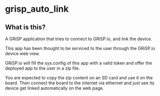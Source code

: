 # grisp_auto_link

## What is this?

A GRiSP application that tries to connect to GRiSP.io, and link the device.

This app has been thought to be serviced to the user through the GRiSP.io device web view.

GRiSP.io will fill the sys.config of this app with a valid token and offer the deployed app to the user in a zip file.

You are expected to copy the zip content on an SD card and use it on the board.
Then connect the board to the internet via ethernet and just see its device get linked automatically on the web page.

